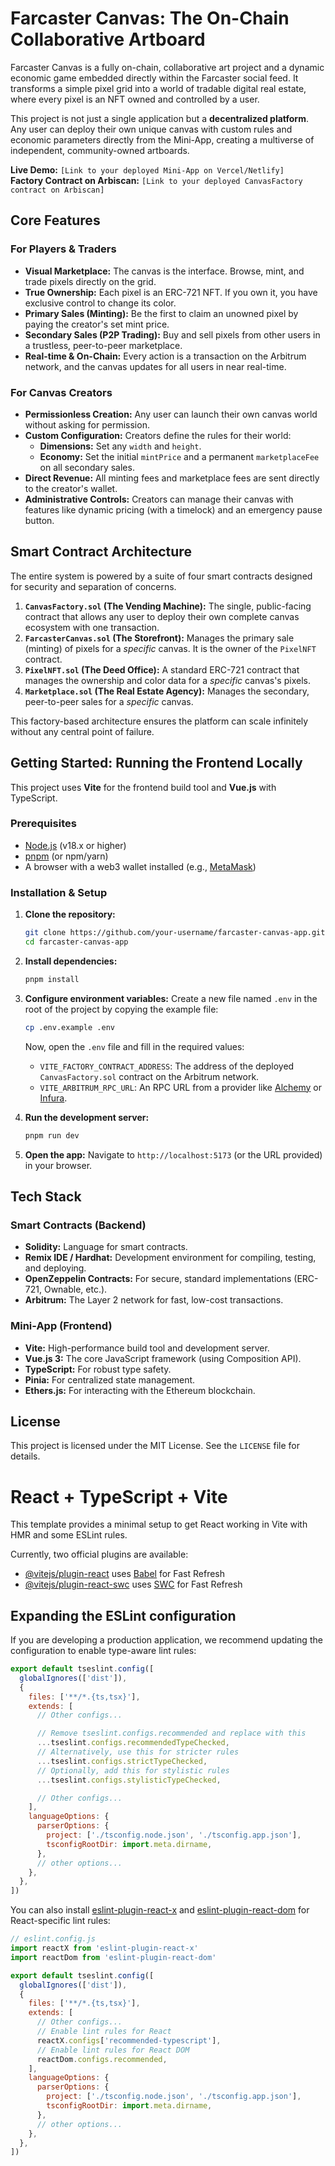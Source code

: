 

# Farcaster Canvas: The On-Chain Collaborative Artboard

Farcaster Canvas is a fully on-chain, collaborative art project and a dynamic economic game embedded directly within the Farcaster social feed. It transforms a simple pixel grid into a world of tradable digital real estate, where every pixel is an NFT owned and controlled by a user.

This project is not just a single application but a **decentralized platform**. Any user can deploy their own unique canvas with custom rules and economic parameters directly from the Mini-App, creating a multiverse of independent, community-owned artboards.

**Live Demo:** `[Link to your deployed Mini-App on Vercel/Netlify]`  
**Factory Contract on Arbiscan:** `[Link to your deployed CanvasFactory contract on Arbiscan]`

 
<!-- It's highly recommended to replace this with a real screenshot of your app -->

## Core Features

### For Players & Traders
*   **Visual Marketplace:** The canvas is the interface. Browse, mint, and trade pixels directly on the grid.
*   **True Ownership:** Each pixel is an ERC-721 NFT. If you own it, you have exclusive control to change its color.
*   **Primary Sales (Minting):** Be the first to claim an unowned pixel by paying the creator's set mint price.
*   **Secondary Sales (P2P Trading):** Buy and sell pixels from other users in a trustless, peer-to-peer marketplace.
*   **Real-time & On-Chain:** Every action is a transaction on the Arbitrum network, and the canvas updates for all users in near real-time.

### For Canvas Creators
*   **Permissionless Creation:** Any user can launch their own canvas world without asking for permission.
*   **Custom Configuration:** Creators define the rules for their world:
    *   **Dimensions:** Set any `width` and `height`.
    *   **Economy:** Set the initial `mintPrice` and a permanent `marketplaceFee` on all secondary sales.
*   **Direct Revenue:** All minting fees and marketplace fees are sent directly to the creator's wallet.
*   **Administrative Controls:** Creators can manage their canvas with features like dynamic pricing (with a timelock) and an emergency pause button.

## Smart Contract Architecture

The entire system is powered by a suite of four smart contracts designed for security and separation of concerns.

1.  **`CanvasFactory.sol` (The Vending Machine):** The single, public-facing contract that allows any user to deploy their own complete canvas ecosystem with one transaction.
2.  **`FarcasterCanvas.sol` (The Storefront):** Manages the primary sale (minting) of pixels for a *specific* canvas. It is the owner of the `PixelNFT` contract.
3.  **`PixelNFT.sol` (The Deed Office):** A standard ERC-721 contract that manages the ownership and color data for a *specific* canvas's pixels.
4.  **`Marketplace.sol` (The Real Estate Agency):** Manages the secondary, peer-to-peer sales for a *specific* canvas.

This factory-based architecture ensures the platform can scale infinitely without any central point of failure.

## Getting Started: Running the Frontend Locally

This project uses **Vite** for the frontend build tool and **Vue.js** with TypeScript.

### Prerequisites
*   [Node.js](https://nodejs.org/) (v18.x or higher)
*   [pnpm](https://pnpm.io/) (or npm/yarn)
*   A browser with a web3 wallet installed (e.g., [MetaMask](https://metamask.io/))

### Installation & Setup

1.  **Clone the repository:**
    ```bash
    git clone https://github.com/your-username/farcaster-canvas-app.git
    cd farcaster-canvas-app
    ```

2.  **Install dependencies:**
    ```bash
    pnpm install
    ```

3.  **Configure environment variables:**
    Create a new file named `.env` in the root of the project by copying the example file:
    ```bash
    cp .env.example .env
    ```
    Now, open the `.env` file and fill in the required values:
    *   `VITE_FACTORY_CONTRACT_ADDRESS`: The address of the deployed `CanvasFactory.sol` contract on the Arbitrum network.
    *   `VITE_ARBITRUM_RPC_URL`: An RPC URL from a provider like [Alchemy](https://www.alchemy.com/) or [Infura](https://www.infura.io/).

4.  **Run the development server:**
    ```bash
    pnpm run dev
    ```

5.  **Open the app:**
    Navigate to `http://localhost:5173` (or the URL provided) in your browser.

## Tech Stack

### Smart Contracts (Backend)
*   **Solidity:** Language for smart contracts.
*   **Remix IDE / Hardhat:** Development environment for compiling, testing, and deploying.
*   **OpenZeppelin Contracts:** For secure, standard implementations (ERC-721, Ownable, etc.).
*   **Arbitrum:** The Layer 2 network for fast, low-cost transactions.

### Mini-App (Frontend)
*   **Vite:** High-performance build tool and development server.
*   **Vue.js 3:** The core JavaScript framework (using Composition API).
*   **TypeScript:** For robust type safety.
*   **Pinia:** For centralized state management.
*   **Ethers.js:** For interacting with the Ethereum blockchain.

## License


This project is licensed under the MIT License. See the `LICENSE` file for details.

# React + TypeScript + Vite

This template provides a minimal setup to get React working in Vite with HMR and some ESLint rules.

Currently, two official plugins are available:

- [@vitejs/plugin-react](https://github.com/vitejs/vite-plugin-react/blob/main/packages/plugin-react) uses [Babel](https://babeljs.io/) for Fast Refresh
- [@vitejs/plugin-react-swc](https://github.com/vitejs/vite-plugin-react/blob/main/packages/plugin-react-swc) uses [SWC](https://swc.rs/) for Fast Refresh

## Expanding the ESLint configuration

If you are developing a production application, we recommend updating the configuration to enable type-aware lint rules:

```js
export default tseslint.config([
  globalIgnores(['dist']),
  {
    files: ['**/*.{ts,tsx}'],
    extends: [
      // Other configs...

      // Remove tseslint.configs.recommended and replace with this
      ...tseslint.configs.recommendedTypeChecked,
      // Alternatively, use this for stricter rules
      ...tseslint.configs.strictTypeChecked,
      // Optionally, add this for stylistic rules
      ...tseslint.configs.stylisticTypeChecked,

      // Other configs...
    ],
    languageOptions: {
      parserOptions: {
        project: ['./tsconfig.node.json', './tsconfig.app.json'],
        tsconfigRootDir: import.meta.dirname,
      },
      // other options...
    },
  },
])
```

You can also install [eslint-plugin-react-x](https://github.com/Rel1cx/eslint-react/tree/main/packages/plugins/eslint-plugin-react-x) and [eslint-plugin-react-dom](https://github.com/Rel1cx/eslint-react/tree/main/packages/plugins/eslint-plugin-react-dom) for React-specific lint rules:

```js
// eslint.config.js
import reactX from 'eslint-plugin-react-x'
import reactDom from 'eslint-plugin-react-dom'

export default tseslint.config([
  globalIgnores(['dist']),
  {
    files: ['**/*.{ts,tsx}'],
    extends: [
      // Other configs...
      // Enable lint rules for React
      reactX.configs['recommended-typescript'],
      // Enable lint rules for React DOM
      reactDom.configs.recommended,
    ],
    languageOptions: {
      parserOptions: {
        project: ['./tsconfig.node.json', './tsconfig.app.json'],
        tsconfigRootDir: import.meta.dirname,
      },
      // other options...
    },
  },
])
```
